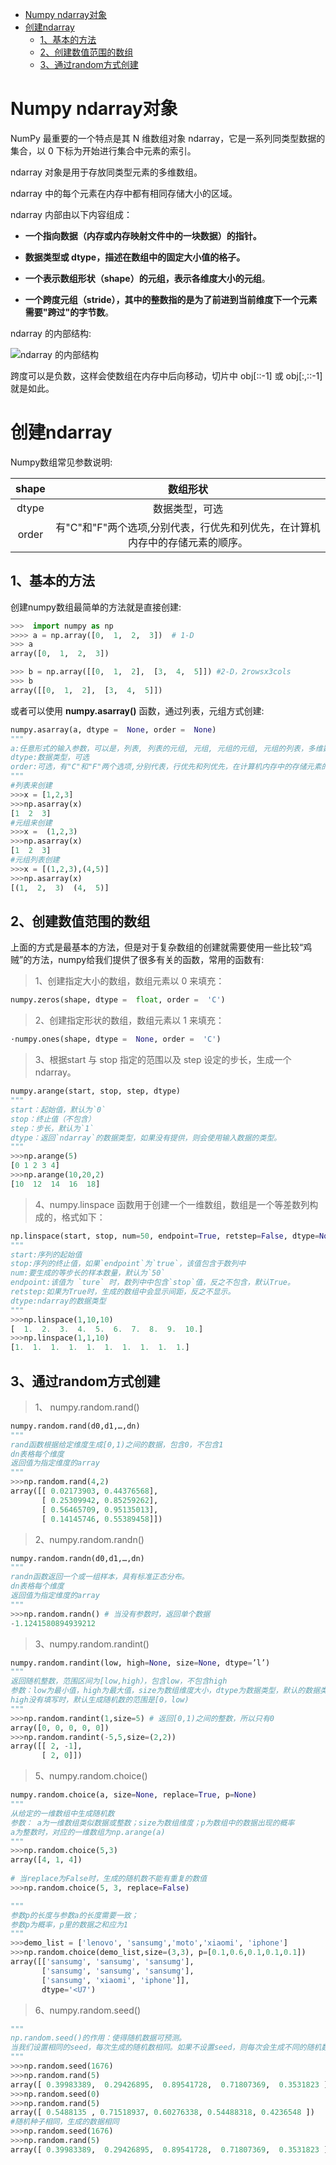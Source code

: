 ﻿
<!-- TOC -->

- [Numpy ndarray对象](#numpy-ndarray对象)
- [创建ndarray](#创建ndarray)
    - [1、基本的方法](#1基本的方法)
    - [2、创建数值范围的数组](#2创建数值范围的数组)
    - [3、通过random方式创建](#3通过random方式创建)

<!-- /TOC -->

# Numpy ndarray对象
NumPy 最重要的一个特点是其 N 维数组对象 ndarray，它是一系列同类型数据的集合，以 0 下标为开始进行集合中元素的索引。

ndarray 对象是用于存放同类型元素的多维数组。

ndarray 中的每个元素在内存中都有相同存储大小的区域。

ndarray 内部由以下内容组成：

-   **一个指向数据（内存或内存映射文件中的一块数据）的指针。**
    
-   **数据类型或 dtype，描述在数组中的固定大小值的格子。**
    
-   **一个表示数组形状（shape）的元组，表示各维度大小的元组**。
    
-   **一个跨度元组（stride），其中的整数指的是为了前进到当前维度下一个元素需要"跨过"的字节数**。
    
ndarray 的内部结构:

![ndarray 的内部结构](http://www.runoob.com/wp-content/uploads/2018/10/ndarray.png)

跨度可以是负数，这样会使数组在内存中后向移动，切片中 obj[::-1] 或 obj[:,::-1] 就是如此。

# 创建ndarray
Numpy数组常见参数说明:

|shape|数组形状 |
|:--:|:--:|
|dtype|数据类型，可选|
|order|有"C"和"F"两个选项,分别代表，行优先和列优先，在计算机内存中的存储元素的顺序。|

## 1、基本的方法

创建numpy数组最简单的方法就是直接创建:
```python
>>>  import numpy as np
>>>> a = np.array([0,  1,  2,  3])  # 1-D  
>>> a
array([0,  1,  2,  3])  

>>> b = np.array([[0,  1,  2],  [3,  4,  5]]) #2-D，2rowsx3cols
>>> b
array([[0,  1,  2],  [3,  4,  5]])
```
或者可以使用 **numpy.asarray()** 函数，通过列表，元组方式创建:
```python
numpy.asarray(a, dtype =  None, order =  None)
"""
a:任意形式的输入参数，可以是，列表, 列表的元组, 元组, 元组的元组, 元组的列表，多维数组
dtype:数据类型，可选
order:可选，有"C"和"F"两个选项,分别代表，行优先和列优先，在计算机内存中的存储元素的顺序。
"""
#列表来创建
>>>x = [1,2,3]  
>>>np.asarray(x) 
[1  2  3]
#元组来创建
>>>x =  (1,2,3) 
>>>np.asarray(x) 
[1  2  3]
#元组列表创建
>>>x = [(1,2,3),(4,5)]  
>>>np.asarray(x)
[(1,  2,  3)  (4,  5)]
```
## 2、创建数值范围的数组
上面的方式是最基本的方法，但是对于复杂数组的创建就需要使用一些比较“鸡贼”的方法，numpy给我们提供了很多有关的函数，常用的函数有:
>1、创建指定大小的数组，数组元素以 0 来填充：
```python
numpy.zeros(shape, dtype =  float, order =  'C')
```
>2、创建指定形状的数组，数组元素以 1 来填充：
```python
·numpy.ones(shape, dtype =  None, order =  'C')
```
>3、根据start 与 stop 指定的范围以及 step 设定的步长，生成一个 ndarray。
```python
numpy.arange(start, stop, step, dtype)
"""
start：起始值，默认为`0`
stop：终止值（不包含）
step：步长，默认为`1`
dtype：返回`ndarray`的数据类型，如果没有提供，则会使用输入数据的类型。
"""
>>>np.arange(5)
[0 1 2 3 4]
>>>np.arange(10,20,2)
[10  12  14  16  18]
```
>4、numpy.linspace 函数用于创建一个一维数组，数组是一个等差数列构成的，格式如下：
```python
np.linspace(start, stop, num=50, endpoint=True, retstep=False, dtype=None)
"""
start:序列的起始值
stop:序列的终止值，如果`endpoint`为`true`，该值包含于数列中
num:要生成的等步长的样本数量，默认为`50`
endpoint:该值为 `ture` 时，数列中中包含`stop`值，反之不包含，默认True。
retstep:如果为True时，生成的数组中会显示间距，反之不显示。
dtype:ndarray的数据类型
"""
>>>np.linspace(1,10,10)
[  1.  2.  3.  4.  5.  6.  7.  8.  9.  10.]
>>>np.linspace(1,1,10)
[1.  1.  1.  1.  1.  1.  1.  1.  1.  1.]
```
## 3、通过random方式创建
>1、 numpy.random.rand()
```python
numpy.random.rand(d0,d1,…,dn)
"""
rand函数根据给定维度生成[0,1)之间的数据，包含0，不包含1
dn表格每个维度
返回值为指定维度的array
"""
>>>np.random.rand(4,2)
array([[ 0.02173903, 0.44376568],
       [ 0.25309942, 0.85259262],
       [ 0.56465709, 0.95135013],
       [ 0.14145746, 0.55389458]])
```
>2、numpy.random.randn()
```python
numpy.random.randn(d0,d1,…,dn)
"""
randn函数返回一个或一组样本，具有标准正态分布。
dn表格每个维度
返回值为指定维度的array
"""
>>>np.random.randn() # 当没有参数时，返回单个数据
-1.1241580894939212
```
>3、numpy.random.randint()
```python
numpy.random.randint(low, high=None, size=None, dtype=’l’)
"""
返回随机整数，范围区间为[low,high），包含low，不包含high
参数：low为最小值，high为最大值，size为数组维度大小，dtype为数据类型，默认的数据类型是np.int
high没有填写时，默认生成随机数的范围是[0，low)
"""
>>>np.random.randint(1,size=5) # 返回[0,1)之间的整数，所以只有0	
array([0, 0, 0, 0, 0])
>>>np.random.randint(-5,5,size=(2,2))
array([[ 2, -1],    
	   [ 2, 0]])
```
>5、numpy.random.choice()
```python
numpy.random.choice(a, size=None, replace=True, p=None)
"""
从给定的一维数组中生成随机数
参数： a为一维数组类似数据或整数；size为数组维度；p为数组中的数据出现的概率
a为整数时，对应的一维数组为np.arange(a)
"""	
>>>np.random.choice(5,3)
array([4, 1, 4])
  
# 当replace为False时，生成的随机数不能有重复的数值
>>>np.random.choice(5, 3, replace=False)

"""
参数p的长度与参数a的长度需要一致；
参数p为概率，p里的数据之和应为1
"""
>>>demo_list = ['lenovo', 'sansumg','moto','xiaomi', 'iphone']
>>>np.random.choice(demo_list,size=(3,3), p=[0.1,0.6,0.1,0.1,0.1])
array([['sansumg', 'sansumg', 'sansumg'],
       ['sansumg', 'sansumg', 'sansumg'],
	   ['sansumg', 'xiaomi', 'iphone']],
	   dtype='<U7')
```
>6、numpy.random.seed()
```python
"""
np.random.seed()的作用：使得随机数据可预测。
当我们设置相同的seed，每次生成的随机数相同。如果不设置seed，则每次会生成不同的随机数
"""
>>>np.random.seed(1676)
>>>np.random.rand(5)
array([ 0.39983389,  0.29426895,  0.89541728,  0.71807369,  0.3531823 ])
>>>np.random.seed(0)
>>>np.random.rand(5)
array([ 0.5488135 , 0.71518937, 0.60276338, 0.54488318, 0.4236548 ])
#随机种子相同，生成的数据相同
>>>np.random.seed(1676)
>>>np.random.rand(5)
array([ 0.39983389,  0.29426895,  0.89541728,  0.71807369,  0.3531823 ])
```
